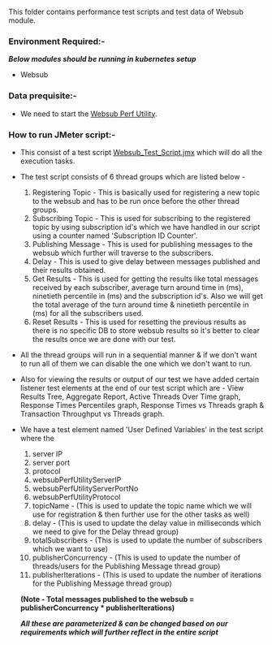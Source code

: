 This folder contains performance test scripts and test data of Websub module.

### Environment Required:-
***Below modules should be running in kubernetes setup***

* Websub

### Data prequisite:-
* We need to start the [Websub Perf Utility](https://github.com/mosip/mosip-performance-tests-mt/tree/1.1.5/utilities/websub-perf-utility).

### How to run JMeter script:-
* This consist of a test script [Websub_Test_Script.jmx](https://github.com/mosip/mosip-performance-tests-mt/blob/1.2.0/commons/websub/script/Websub_Test_Script.jmx) which will do all the execution tasks.
* The test script consists of 6 thread groups which are listed below - 
   1. Registering Topic - This is basically used for registering a new topic to the websub and has to be run once before the other thread groups.
   2. Subscribing Topic - This is used for subscribing to the registered topic by using subscription id's which we have handled in our script using a counter named 'Subscription ID Counter'.
   3. Publishing Message - This is used for publishing messages to the websub which further will traverse to the subscribers.
   4. Delay - This is used to give delay between messages published and their results obtained.
   5. Get Results - This is used for getting the results like total messages received by each subscriber, average turn around time in (ms), ninetieth percentile in (ms) and the subscription id's. Also we will get the total average of the turn around time & ninetieth percentile in (ms) for all the subscribers used.
   6. Reset Results - This is used for resetting the previous results as there is no specific DB to store websub results so it's better to clear the results once we are done with our test.
      
* All the thread groups will run in a sequential manner & if we don't want to run all of them we can disable the one which we don't want to run.
* Also for viewing the results or output of our test we have added certain listener test elements at the end of our test script which are - View Results Tree, Aggregate Report, Active Threads Over Time graph, Response Times Percentiles graph, Response Times vs Threads graph & Transaction Throughput vs Threads graph.
* We have a test element named 'User Defined Variables' in the test script where the 
   1. server IP
   2. server port
   3. protocol
   4. websubPerfUtilityServerIP
   5. websubPerfUtilityServerPortNo
   6. websubPerfUtilityProtocol
   7. topicName - (This is used to update the topic name which we will use for registration & then further use for the other tasks as well)
   8. delay - (This is used to update the delay value in milliseconds which we need to give for the Delay thread group)
   9. totalSubscribers - (This is used to update the number of subscribers which we want to use)
   10. publisherConcurrency - (This is used to update the number of threads/users for the Publishing Message thread group)
   11. publisherIterations - (This is used to update the number of iterations for the Publishing Message thread group)
   
   **(Note - Total messages published to the websub = publisherConcurrency * publisherIterations)**
   
  ***All these are parameterized & can be changed based on our requirements which will further reflect in the entire script***
